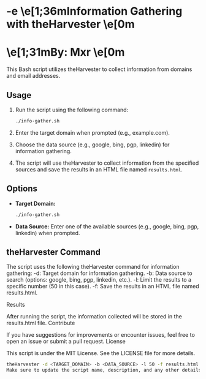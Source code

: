 # -e \e[1;36mInformation Gathering with theHarvester \e[0m
# \e[1;31mBy: Mxr \e[0m
This Bash script utilizes theHarvester to collect information from domains and email addresses.

## Usage

1. Run the script using the following command:

    ```bash
    ./info-gather.sh
    ```

2. Enter the target domain when prompted (e.g., example.com).

3. Choose the data source (e.g., google, bing, pgp, linkedin) for information gathering.

4. The script will use theHarvester to collect information from the specified sources and save the results in an HTML file named `results.html`.

## Options

- **Target Domain:**
    ```bash
    ./info-gather.sh
    ```

- **Data Source:**
    Enter one of the available sources (e.g., google, bing, pgp, linkedin) when prompted.

## theHarvester Command

The script uses the following theHarvester command for information gathering:
    -d: Target domain for information gathering.
    -b: Data source to search (options: google, bing, pgp, linkedin, etc.).
    -l: Limit the results to a specific number (50 in this case).
    -f: Save the results in an HTML file named results.html.

Results

After running the script, the information collected will be stored in the results.html file.
Contribute

If you have suggestions for improvements or encounter issues, feel free to open an issue or submit a pull request.
License

This script is under the MIT License. See the LICENSE file for more details.
```bash
theHarvester -d <TARGET_DOMAIN> -b <DATA_SOURCE> -l 50 -f results.html
Make sure to update the script name, description, and any other details as needed for your specific script. If your script has special dependencies, you can mention them in the "Requirements" section of the README.

